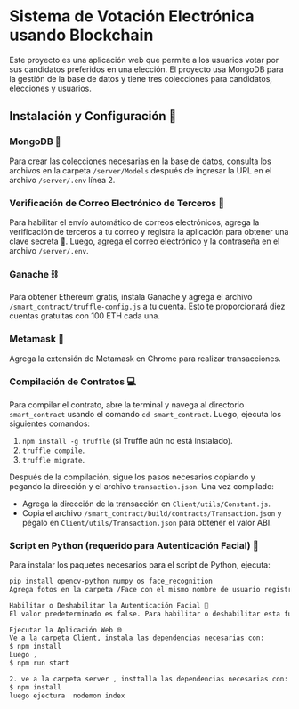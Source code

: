 # Sistema de Votación Electrónica usando Blockchain

Este proyecto es una aplicación web que permite a los usuarios votar por sus candidatos preferidos en una elección. El proyecto usa MongoDB para la gestión de la base de datos y tiene tres colecciones para candidatos, elecciones y usuarios.

## Instalación y Configuración 🔧

### MongoDB 🍃
Para crear las colecciones necesarias en la base de datos, consulta los archivos en la carpeta `/server/Models` después de ingresar la URL en el archivo `/server/.env` línea 2.

### Verificación de Correo Electrónico de Terceros 📧
Para habilitar el envío automático de correos electrónicos, agrega la verificación de terceros a tu correo y registra la aplicación para obtener una clave secreta 🔑. Luego, agrega el correo electrónico y la contraseña en el archivo `/server/.env`.

### Ganache ⛓️
Para obtener Ethereum gratis, instala Ganache y agrega el archivo `/smart_contract/truffle-config.js` a tu cuenta. Esto te proporcionará diez cuentas gratuitas con 100 ETH cada una.

### Metamask 🦊
Agrega la extensión de Metamask en Chrome para realizar transacciones.

### Compilación de Contratos 💻
Para compilar el contrato, abre la terminal y navega al directorio `smart_contract` usando el comando `cd smart_contract`. Luego, ejecuta los siguientes comandos:
1. `npm install -g truffle` (si Truffle aún no está instalado).
2. `truffle compile`.
3. `truffle migrate`.

Después de la compilación, sigue los pasos necesarios copiando y pegando la dirección y el archivo `transaction.json`. Una vez compilado:
- Agrega la dirección de la transacción en `Client/utils/Constant.js`.
- Copia el archivo `/smart_contract/build/contracts/Transaction.json` y pégalo en `Client/utils/Transaction.json` para obtener el valor ABI.

### Script en Python (requerido para Autenticación Facial) 🐍
Para instalar los paquetes necesarios para el script de Python, ejecuta:
```bash
pip install opencv-python numpy os face_recognition
Agrega fotos en la carpeta /Face con el mismo nombre de usuario registrado. Si necesitas agregar una URL para las fotos, edita el archivo /server/Controller/encoded.py en la línea 6.

Habilitar o Deshabilitar la Autenticación Facial 🤔
El valor predeterminado es false. Para habilitar o deshabilitar esta función, cambia el valor de isFaceRecognitionEnable en Client/src/Data/Variable.jsx. (Se requieren módulos de Python).

Ejecutar la Aplicación Web 🌐
Ve a la carpeta Client, instala las dependencias necesarias con:
$ npm install
Luego ,
$ npm run start

2. ve a la carpeta server , insttalla las dependencias necesarias con:
$ npm install 
luego ejectura  nodemon index
